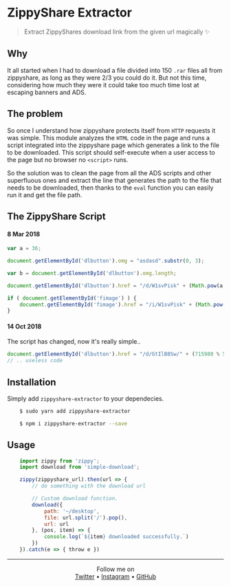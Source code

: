 # ZippyShare Extractor 
> Extract ZippyShares download link from the given url magically :sparkles: 

## Why
It all started when I had to download a file divided into 150 `.rar` files all from zippyshare, as long as they were 2/3 you could do it. But not this time, considering how much they were it could take too much time lost at escaping banners and ADS.

## The problem
So once I understand how zippyshare protects itself from `HTTP` requests it was simple. This module analyzes the `HTML` code in the page and runs a script integrated into the zippyshare page which generates a link to the file to be downloaded. This script should self-execute when a user access to the page but no browser no `<script>` runs.

So the solution was to clean the page from all the ADS scripts and other superfluous ones and extract the line that generates the path to the file that needs to be downloaded, then thanks to the `eval` function you can easily run it and get the file path.

## The ZippyShare Script 
#### 8 Mar 2018
```js
var a = 36;

document.getElementById('dlbutton').omg = "asdasd".substr(0, 3);

var b = document.getElementById('dlbutton').omg.length;

document.getElementById('dlbutton').href = "/d/W1svPisk" + (Math.pow(a, 3) + b) + "/path/to/file";

if ( document.getElementById('fimage') ) {
	document.getElementById('fimage').href = "/i/W1svPisk" + (Math.pow(a, 3) + b) + "/path/to/file";
}
```

#### 14 Oct 2018
The script has changed, now it's really simple.. 
```js
document.getElementById('dlbutton').href = "/d/GtIlB8Sw/" + (715980 % 51245 + 715980 % 913) + "/path/to/file"
// .. useless code
```

## Installation 
Simply add `zippyshare-extractor` to your dependecies.

```sh 
	$ sudo yarn add zippyshare-extractor

	$ npm i zippyshare-extractor --save
```

## Usage
```js
	import zippy from 'zippy';
	import download from 'simple-download';

	zippy(zippyshare_url).then(url => {
		// do something with the download url

		// Custom download function.
		download({
			path: '~/desktop',
			file: url.split('/').pop(),
			url: url
		}, (pos, item) => {
			console.log(`${item} downloaded successfully.`)
		})
	}).catch(e => { throw e })
``` 

--------
<p align="center">
    Follow me on
    <br>
	<a href="https://twitter.com/rawnlydev">Twitter</a> • <a href="https://instagram.com/fede.vitale">Instagram</a>  • <a href="https://github.com/rawnly">GitHub</a> 
</p>
